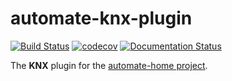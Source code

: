 # automate-knx-plugin
[![Build Status](https://app.travis-ci.com/majamassarini/automate-knx-plugin.svg?branch=main)](https://app.travis-ci.com/majamassarini/automate-knx-plugin)
[![codecov](https://codecov.io/gh/majamassarini/automate-knx-plugin/branch/main/graph/badge.svg?token=1W74jfuBfb)](https://codecov.io/gh/majamassarini/automate-knx-plugin)
[![Documentation Status](https://readthedocs.org/projects/automate-knx-plugin/badge/?version=latest)](https://automate-knx-plugin.readthedocs.io/en/latest/?badge=latest)

The **KNX** plugin for the [automate-home project](https://maja-massarini-automate-home.readthedocs-hosted.com/en/latest/?).
